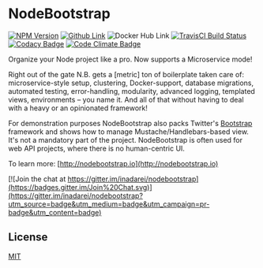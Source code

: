 # NodeBootstrap

[![NPM Version][npm-img]][npm-url]
[![Github Link][github-img]][github-url]
![Docker Hub Link][docker-img]
[![TravisCI Build Status][travis-img]][travis-url]
[![Codacy Badge][codacy-img]][codacy-url]
[![Code Climate Badge][codeclimate-img]][codeclimate-url]

<!-- [![Github Link][github-img]][github-url] -->

Organize your Node project like a pro. Now supports a Microservice mode!

Right out of the gate N.B. gets a [metric] ton of boilerplate taken care of: microservice-style setup, clustering, Docker-support, database migrations, automated testing, error-handling, modularity, advanced logging, templated views, environments  – you name it. And all of that without having to deal with a heavy or an opinionated framework!

For demonstration purposes NodeBootstrap also packs Twitter's [Bootstrap](http://twitter.github.com/bootstrap/)
framework and shows how to manage Mustache/Handlebars-based view. It's not a mandatory part of the project.
NodeBootstrap is often used for web API projects, where there is no human-centric UI.

To learn more: [http://nodebootstrap.io](http://nodebootstrap.io)

[![Join the chat at https://gitter.im/inadarei/nodebootstrap](https://badges.gitter.im/Join%20Chat.svg)](https://gitter.im/inadarei/nodebootstrap?utm_source=badge&utm_medium=badge&utm_campaign=pr-badge&utm_content=badge)

## License

[MIT](LICENSE)

[github-img]: https://img.shields.io/github/stars/inadarei/nodebootstrap.svg
[github-url]: https://github.com/inadarei/nodebootstrap
[npm-img]: https://img.shields.io/npm/v/nodebootstrap.svg?style=flat
[npm-url]: https://www.npmjs.com/package/nodebootstrap
[travis-img]: https://travis-ci.org/inadarei/nodebootstrap.svg?branch=master
[travis-url]: https://travis-ci.org/inadarei/nodebootstrap
[codacy-img]: https://www.codacy.com/project/badge/41c49bb9c9384b7e8042f1e6c9645431
[codacy-url]: https://www.codacy.com/public/irakli/nodebootstrap_2
[codeclimate-img]: https://codeclimate.com/github/inadarei/nodebootstrap/badges/gpa.svg
[codeclimate-url]: https://codeclimate.com/github/inadarei/nodebootstrap
[docker-img]: https://img.shields.io/badge/docker-ready-blue.svg
[docker-url]: https://hub.docker.com/r/irakli/nodebootstrap-hello/
